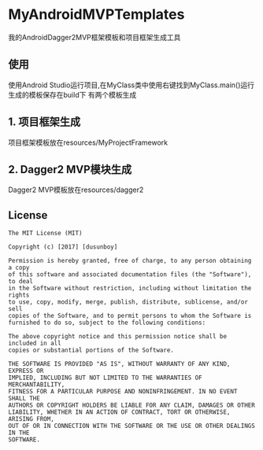 # MyAndroidMVPTemplates

我的AndroidDagger2MVP框架模板和项目框架生成工具

## 使用
使用Android Studio运行项目,在MyClass类中使用右键找到MyClass.main()运行<br>
生成的模板保存在build下
有两个模板生成

## 1. 项目框架生成
项目框架模板放在resources/MyProjectFramework

## 2. Dagger2 MVP模块生成
Dagger2 MVP模板放在resources/dagger2


## License

    The MIT License (MIT)

    Copyright (c) [2017] [dusunboy]

    Permission is hereby granted, free of charge, to any person obtaining a copy
    of this software and associated documentation files (the "Software"), to deal
    in the Software without restriction, including without limitation the rights
    to use, copy, modify, merge, publish, distribute, sublicense, and/or sell
    copies of the Software, and to permit persons to whom the Software is
    furnished to do so, subject to the following conditions:

    The above copyright notice and this permission notice shall be included in all
    copies or substantial portions of the Software.

    THE SOFTWARE IS PROVIDED "AS IS", WITHOUT WARRANTY OF ANY KIND, EXPRESS OR
    IMPLIED, INCLUDING BUT NOT LIMITED TO THE WARRANTIES OF MERCHANTABILITY,
    FITNESS FOR A PARTICULAR PURPOSE AND NONINFRINGEMENT. IN NO EVENT SHALL THE
    AUTHORS OR COPYRIGHT HOLDERS BE LIABLE FOR ANY CLAIM, DAMAGES OR OTHER
    LIABILITY, WHETHER IN AN ACTION OF CONTRACT, TORT OR OTHERWISE, ARISING FROM,
    OUT OF OR IN CONNECTION WITH THE SOFTWARE OR THE USE OR OTHER DEALINGS IN THE
    SOFTWARE.
